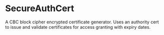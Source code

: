 # SecureAuthCert
A CBC block cipher encrypted certificate generator. Uses an authority cert to issue and validate certificates for access granting with expiry dates.
